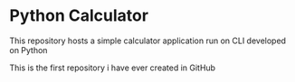 # Python Calculator

This repository hosts a simple calculator application run on CLI developed on Python

This is the first repository i have ever created in GitHub
